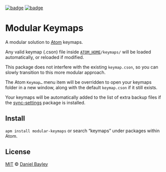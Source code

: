[![badge][apm]][package]
[![badge][chat]][#slack]

Modular Keymaps
===============
A modular solution to [Atom] keymaps.

Any valid keymap (.cson) file inside [`ATOM_HOME`]`/keymaps/` will be loaded automatically, or reloaded if modified.

This package does not interfere with the existing `keymap.cson`, so you can slowly transition to this more modular approach.

The Atom `Keymap…` menu item will be overridden to open your keymaps folder in a new window, along with the default `keymap.cson` if it still exists.

Your keymaps will be automatically added to the list of extra backup files if the [sync-settings] package is installed.

Install
-------
`apm install modular-keymaps` or search “keymaps” under packages within Atom.

License
-------
[MIT] © [Daniel Bayley]

[MIT]:              LICENSE.md
[Daniel Bayley]:    https://github.com/danielbayley
[atom]:             https://atom.io
[apm]:              https://img.shields.io/apm/v/modular-keymaps.svg?style=flat-square
[package]:          https://atom.io/packages/modular-keymaps
[chat]:             https://img.shields.io/badge/chat-atom.io%20slack-ff69b4.svg?style=flat-square
[#slack]:           https://atom-slack.herokuapp.com

[`ATOM_HOME`]:      http://flight-manual.atom.io/using-atom/sections/basic-customization/#custom-home-location-with-an-environment-variable
[sync-settings]:    https://atom.io/packages/sync-settings
